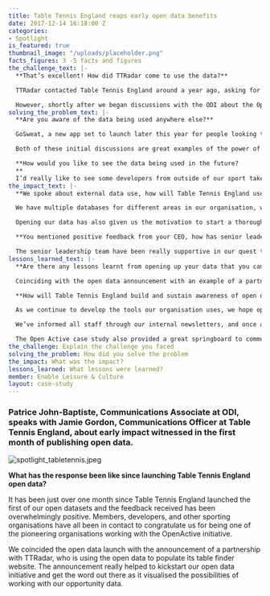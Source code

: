 ```yaml
---
title: Table Tennis England reaps early open data benefits
date: 2017-12-14 16:18:00 Z
categories:
- Spotlight
is_featured: true
thumbnail_image: "/uploads/placeholder.png"
facts_figures: 3 -5 facts and figures
the_challenge_text: |-
  **That’s excellent! How did TTRadar come to use the data?**

  TTRadar contacted Table Tennis England around a year ago, asking for our assistance in populating its global table finder with the tables we are aware of in England. At the time, we were reluctant to provide the data as we know from past experience, that manual data lists become outdated very quickly and it can become a difficult situation when clubs do not know who to contact in order to update their info.

  However, shortly after we began discussions with the ODI about the OpenActive initiative, we got back in touch with TTRadar and asked them if they would be interested in taking a JSON feed from our database. Within a week we had a test server up and running and published the live version of the site not long afterwards.
solving_the_problem_text: |-
  **Are you aware of the data being used anywhere else?**

  GoSweat, a new app set to launch later this year for people looking to find physical activity opportunities, has already been in contact around using our club dataset to populate their bookings tool. We have also had initial conversations with the International Table Tennis Federation, who is considering using our Ping! data to populate a table tennis opportunity finder in their TTX app.

  Both of these initial discussions are great examples of the power of open data for starting conversations and the possibilities of attracting people from outside our National Governing Body’s sphere of influence.

  **How would you like to see the data being used in the future?
  **
  I’d really like to see some developers from outside of our sport take our data and innovate with it. For example, the 750 Ping! tables that are located across the country could provide a great meet-up location, which could be used by community groups, dating websites or even Augmented Reality or Virtual Reality apps like Pokemon Go.
the_impact_text: |-
  **We spoke about external data use, how will Table Tennis England use this data?**

  We have multiple databases for different areas in our organisation, which can be confusing for both staff and the end users to navigate. However, through the use of our open data APIs we plan on releasing a Table Tennis Finder, which should make it easier for users to find the information they need. Initially the finder will show clubs and Ping! tables, but we’d like to expand it to include coaches, leagues and other organisations when the time is right.

  Opening our data has also given us the motivation to start a thorough data cleanse, as it is no longer just ourselves who are using the data. This was a welcome exercise as data hygiene is really important when it comes to reporting the current state of climate for our sport.

  **You mentioned positive feedback from your CEO, how has senior leadership supported your efforts?**

  The senior leadership team have been really supportive in our quest to publish open data, however there was an interesting conversation that took place when the idea was put forward to the Head of Commercial. He said: “What?! …You’re giving away our data?!… For free?!” But when I explained the benefits of doing it and the chance to contribute to a national initiative that could help shape the future of our industry, he quickly understood and reverted his opinion.
lessons_learned_text: |-
  **Are there any lessons learnt from opening up your data that you can share with others?**

  Coinciding with the open data announcement with an example of a partner who is using it, really helped. If we had simply communicated the raw datasets to members, I don’t think many of them would have understood our decision and could have caused frustration among them. I would definitely recommend NGBs to consider a similar approach when communicating about their open data.

  **How will Table Tennis England build and sustain awareness of open data across the organisation?**

  As we continue to develop the tools our organisation uses, we hope open data will become more engrained throughout. The more we continue to push open data, the more opportunity there is to attract non-members into our sport and increase the size of the market.

  We’ve informed all staff through our internal newsletters, and once a few more adopters of our data come on board, we will host internal training sessions on how departments can use open data to grow, diversify, and become more efficient.

  The Open Active case study also provided a great springboard to communicate the initial message across the team.
the_challenge: Explain the challenge you faced
solving_the_problem: How did you solve the problem
the_impact: What was the impact?
lessons_learned: What lessons were learned?
member: Enable Leisure & Culture
layout: case-study
---
```


### Patrice John-Baptiste, Communications Associate at ODI, speaks with Jamie Gordon, Communications Officer at Table Tennis England, about early impact witnessed in the first month of publishing open data.

![spotlight_tabletennis.jpeg](/uploads/spotlight_tabletennis.jpeg)

**What has the response been like since launching Table Tennis England open data?**

It has been just over one month since Table Tennis England launched the first of our open datasets and the feedback received has been overwhelmingly positive. Members, developers, and other sporting organisations have all been in contact to congratulate us for being one of the pioneering organisations working with the OpenActive initiative.

We coincided the open data launch with the announcement of a partnership with TTRadar, who is using the open data to populate its table finder website. The announcement really helped to kickstart our open data initiative and get the word out there as it visualised the possibilities of working with our opportunity data.